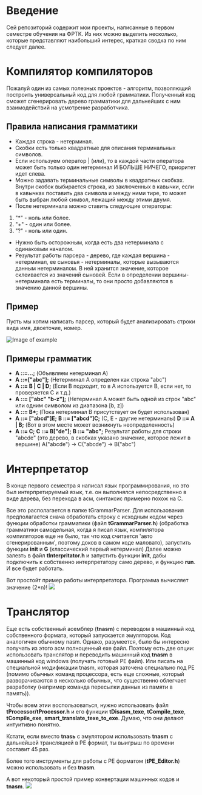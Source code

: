 # Введение
Сей репозиторий содержит мои проекты, написанные в первом семестре обучения на ФРТК.
Из них можно выделить несколько, которые представляют наибольший интерес, краткая сводка по ним следует далее.

# Компилятор компиляторов
Пожалуй один из самых полезных проектов - алгоритм, позволяющий построить универсальный код для любой грамматики.
Полученный код сможет сгенерировать дерево грамматики для дальнейших с ним взаимодействий на усмотрение разработчика.

## Правила написания грамматики
- Каждая строка - нетерминал.
- Скобки есть только квадратные для описания терминальных символов.
- Если используем оператор | (или), то в каждой части оператора может быть только один нетерминал И БОЛЬШЕ НИЧЕГО,
приоритет идет слева.
- Можно задавать терминальные символы в квадратных скобках.
Внутри скобок выбирается строка, из заключенных в кавычки,
если в кавычках поставить два символа и между ними тире, то может быть выбран любой символ,
лежащий между этими двумя.
- После нетерминала можно ставить следующие операторы:
1. "*" - ноль или более.
2. "+" - один или более.
3. "?" - ноль или один.
- Нужно быть осторожным, когда есть два нетерминала с одинаковым началом.
- Результат работы парсера - дерево, где каждая вершина - нетерминал, ее сыновья - нетерминалы, которые вызываются данным нетерминалом.
В ней хранится значение, которое склеивается из значений сыновей. Если в определении вершины-нетерминала есть терминалы,
то они просто добавляются в значению данной вершины.

## Пример
Пусть мы хотим написать парсер, который будет анализировать строки вида имя, двоеточие, номер.

![Image of example](https://github.com/timattt/Programming-C-MIPT-timattt/blob/master/gram_example.png)

## Примеры грамматик
- __A ::=...;__  \(Объявляем нетерминал А)
- __A ::=["abc"];__  (Нетерминал А определен как строка "abc")
- __A ::= B | C | D;__  (Если B подходит, то в A используется B, если нет, то проверяется C и т.д.)
- __A ::= ["abc" "b-z"];__  (Нетерминал А может быть одной из строк "abc" или одним символом из диапазона [b, z])
- __А ::= B*;__  (Пока нетерминал B присутствует он будет использован)
- __A ::= ["abcd"]E;__
__B ::= ["abcd"]C;__ (C, E - другие нетерминалы)
__D ::= A | B;__ (Вот в этом месте может возникнуть неопределенность)
- __A ::= C;__
__C ::= B["de"];__
__B ::= "abc";__
Результат работы для строки "abcde" (это дерево, в скобках указано значение, которое лежит в вершине)
A("abcde") -> C("abcde") -> B("abc")

# Интерпретатор
В конце первого семестра я написал язык программирования, но это был интерпретируемый язык, т.е. он выполнялся непосредственно в виде дерева, без перехода в асм, синтаксис примерно похож на C.

Все это располагается в папке tGrammarParser.
Для использования предполагается снача обработать строку с исходным кодом через функции обработки грамматики (файл __tGrammarParser.h__) (обработка грамматики самодельная, когда я писал язык, компилятора компиляторов еще не было, так что код считается 'авто сгенерированным', поэтому доков в самом коде маловато),
запустить функции __init__ и __G__ (классический первый нетерминал)
Далее можно залезть в файл __tInterpritator.h__ и запустить функции __init__, дабы подключить к собственно интерпретатору само дерево, и функцию __run__. И все будет работать.

Вот простойт пример работы интерпретатора. Программа вычисляет значение (2*n)!
![](https://github.com/timattt/Programming-C-MIPT-timattt/blob/master/lang_example.png)

# Транслятор
Еще есть собственный асемблер (__tnasm__) с переводом в машинный код собственного формата, который запускается эмулятором. Код аналогичен обычному nasm. Однако, разумеется, было бы интересно получать из этого асм полноценный exe файл. Поэтому есть две опции: использовать транслятор и переводить машинный код __tnasm__ в машинный код windows (получать готовый PE файл). Или писать на специальной модификации tnasm, которая заточена специально под PE (помимо обычных команд процессора, есть еще сложные, который разворачиваются в несколько обычных, что существенно облегчает разработку (например команда пересылки данных из памяти в память)).

Чтобы всем этии воспользоваться, нужно использовать файл __tProcessor/tProcessor.h__ и его функции __tDisasm_texe__, __tCompile_texe__, __tCompile_exe__, __smart_translate_texe_to_exe__. Думаю, что они делают интуитивно понятно.

Кстати, если вместо __tnasь__ с эмулятором использовать __tnasm__ с дальнейшей трансляцией в PE формат, ты выигрыш по времени составит 45 раз.

Более того инструменты для работы с PE форматом (__tPE_Editor.h__) можно использовать и без __tnasm__.

А вот некоторый простой пример конвертации машинных кодов и __tnasm__. 
![](https://github.com/timattt/Programming-C-MIPT-timattt/blob/master/exe_example.jpg)
